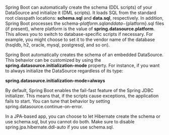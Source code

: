 Spring Boot can automatically create the schema (DDL scripts) of your DataSource and initialize it (DML scripts). 
It loads SQL from the standard root classpath locations: **schema.sql** and **data.sql**, respectively. In addition, 
Spring Boot processes the schema-${platform}.sql and data-${platform}.sql files (if present), where platform is the 
value of **spring.datasource.platform**. This allows you to switch to database-specific scripts if necessary. For example, 
you might choose to set it to the vendor name of the database (hsqldb, h2, oracle, mysql, postgresql, and so on).

Spring Boot automatically creates the schema of an embedded DataSource. This behavior can be customized by using 
the **spring.datasource.initialization-mode** property. For instance, if you want to always initialize the DataSource 
regardless of its type:

**spring.datasource.initialization-mode=always**

By default, Spring Boot enables the fail-fast feature of the Spring JDBC initializer. This means that, if the scripts 
cause exceptions, the application fails to start. You can tune that behavior by setting spring.datasource.continue-on-error.

In a JPA-based app, you can choose to let Hibernate create the schema or use schema.sql, but you cannot do both. 
Make sure to disable spring.jpa.hibernate.ddl-auto if you use schema.sql.